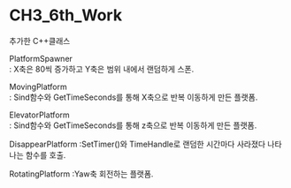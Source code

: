 # CH3_6th_Work
추가한 C++클래스  

PlatformSpawner  
: X축은 80씩 증가하고 Y축은 범위 내에서 랜덤하게 스폰.

MovingPlatform  
: Sind함수와 GetTimeSeconds를 통해 X축으로 반복 이동하게 만든 플랫폼.

ElevatorPlatform  
: Sind함수와 GetTimeSeconds를 통해 z축으로 반복 이동하게 만든 플랫폼.

DisappearPlatform
:SetTimer()와 TimeHandle로 랜덤한 시간마다 사라졌다 나타나는 함수를 호출.

RotatingPlatform 
:Yaw축 회전하는 플랫폼.

